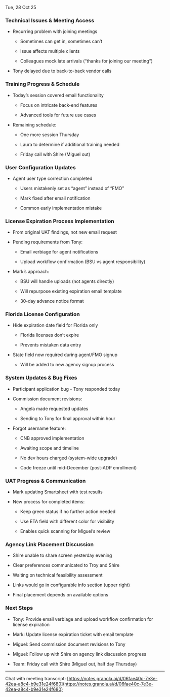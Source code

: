 

Tue, 28 Oct 25

### Technical Issues & Meeting Access

- Recurring problem with joining meetings
    
    - Sometimes can get in, sometimes can’t
        
    - Issue affects multiple clients
        
    - Colleagues mock late arrivals (“thanks for joining our meeting”)
        
- Tony delayed due to back-to-back vendor calls
    

### Training Progress & Schedule

- Today’s session covered email functionality
    
    - Focus on intricate back-end features
        
    - Advanced tools for future use cases
        
- Remaining schedule:
    
    - One more session Thursday
        
    - Laura to determine if additional training needed
        
    - Friday call with Shire (Miguel out)
        

### User Configuration Updates

- Agent user type correction completed
    
    - Users mistakenly set as “agent” instead of “FMO”
        
    - Mark fixed after email notification
        
    - Common early implementation mistake
        

### License Expiration Process Implementation

- From original UAT findings, not new email request
    
- Pending requirements from Tony:
    
    - Email verbiage for agent notifications
        
    - Upload workflow confirmation (BSU vs agent responsibility)
        
- Mark’s approach:
    
    - BSU will handle uploads (not agents directly)
        
    - Will repurpose existing expiration email template
        
    - 30-day advance notice format
        

### Florida License Configuration

- Hide expiration date field for Florida only
    
    - Florida licenses don’t expire
        
    - Prevents mistaken data entry
        
- State field now required during agent/FMO signup
    
    - Will be added to new agency signup process
        

### System Updates & Bug Fixes

- Participant application bug - Tony responded today
    
- Commission document revisions:
    
    - Angela made requested updates
        
    - Sending to Tony for final approval within hour
        
- Forgot username feature:
    
    - CNB approved implementation
        
    - Awaiting scope and timeline
        
    - No dev hours charged (system-wide upgrade)
        
    - Code freeze until mid-December (post-ADP enrollment)
        

### UAT Progress & Communication

- Mark updating Smartsheet with test results
    
- New process for completed items:
    
    - Keep green status if no further action needed
        
    - Use ETA field with different color for visibility
        
    - Enables quick scanning for Miguel’s review
        

### Agency Link Placement Discussion

- Shire unable to share screen yesterday evening
    
- Clear preferences communicated to Troy and Shire
    
- Waiting on technical feasibility assessment
    
- Links would go in configurable info section (upper right)
    
- Final placement depends on available options
    

### Next Steps

- Tony: Provide email verbiage and upload workflow confirmation for license expiration
    
- Mark: Update license expiration ticket with email template
    
- Miguel: Send commission document revisions to Tony
    
- Miguel: Follow up with Shire on agency link discussion progress
    
- Team: Friday call with Shire (Miguel out, half day Thursday)
    

---

Chat with meeting transcript: [https://notes.granola.ai/d/06fae40c-7e3e-42ea-a8c4-b9e31e24f680](https://notes.granola.ai/d/06fae40c-7e3e-42ea-a8c4-b9e31e24f680)